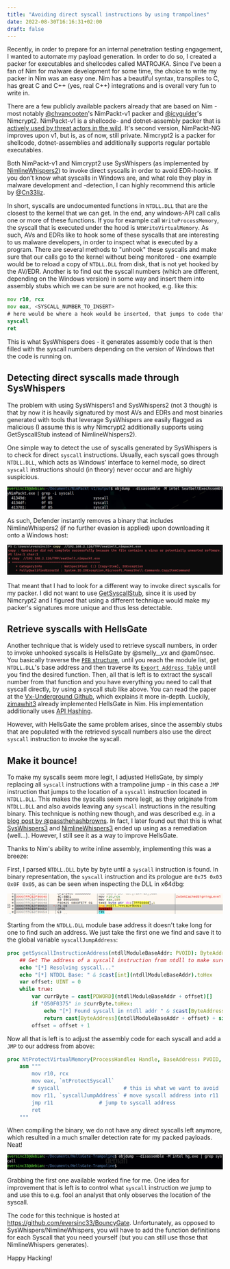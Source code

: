 ```yaml
---
title: "Avoiding direct syscall instructions by using trampolines"
date: 2022-08-30T16:16:31+02:00
draft: false
---
```


Recently, in order to prepare for an internal penetration testing engagement, I wanted to automate my payload generation. In order to do so, I created a packer for executables and shellcodes called MATROJKA. Since I've been a fan of Nim for malware development for some time, the choice to write my packer in Nim was an easy one. Nim has a beautiful syntax, transpiles to C, has great C and C++ (yes, real C++) integrations and is overall very fun to write in.

There are a few publicly available packers already that are based on Nim - most notably [@chvancooten](https://github.com/chvancooten/NimPackt-v1)'s NimPackt-v1 packer and [@icyguider](https://github.com/icyguider/Nimcrypt2)'s Nimcrypt2. NimPackt-v1 is a shellcode- and dotnet-assembly packer that is [actively used by threat actors in the wild](https://twitter.com/blackorbird/status/1553685027753365505). It's second version, NimPackt-NG improves upon v1, but is, as of now, still private. Nimcrypt2 is a packer for shellcode, dotnet-assemblies and additionally supports regular portable executables. 

Both NimPackt-v1 and Nimcrypt2 use SysWhispers (as implemented by [NimlineWhispers2](https://github.com/ajpc500/NimlineWhispers2)) to invoke direct syscalls in order to avoid EDR-hooks. If you don't know what syscalls in Windows are, and what role they play in malware development and -detection, I can highly recommend this article by [@Cn33liz](https://outflank.nl/blog/2019/06/19/red-team-tactics-combining-direct-system-calls-and-srdi-to-bypass-av-edr/).

In short, syscalls are undocumented functions in `NTDLL.DLL` that are the closest to the kernel that we can get. In the end, any windows-API call calls one or more of these functions. If you for example call `WriteProcessMemory`, the syscall that is executed under the hood is `NtWriteVirtualMemory`. As such, AVs and EDRs like to hook some of these syscalls that are interesting to us malware developers, in order to inspect what is executed by a program. There are several methods to "unhook" these syscalls and make sure that our calls go to the kernel without being monitored - one example would be to reload a copy of `NTDLL.DLL` from disk, that is not yet hooked by the AV/EDR. Another is to find out the syscall numbers (which are different, depending on the Windows version) in some way and insert them into assembly stubs which we can be sure are not hooked, e.g. like this:

```asm
mov r10, rcx
mov eax, <SYSCALL_NUMBER_TO_INSERT>
# here would be where a hook would be inserted, that jumps to code that belongs to the AV/EDR
syscall   
ret
```

This is what SysWhispers does - it generates assembly code that is then filled with the syscall numbers depending on the version of Windows that the code is running on.

## Detecting direct syscalls made through SysWhispers

The problem with using SysWhispers1 and SysWhispers2 (not 3 though) is that by now it is heavily signatured by most AVs and EDRs and most binaries generated with tools that leverage SysWhispers are easily flagged as malicious (I assume this is why Nimcrypt2 additionally supports using GetSyscallStub instead of NimlineWhispers2).

One simple way to detect the use of syscalls generated by SysWhispers is to check for direct `syscall` instructions. Usually, each syscall goes through `NTDLL.DLL`, which acts as Windows' interface to kernel mode, so direct `syscall` instructions should (in theory) never occur and are highly suspicious.

![Objdump](/objdump_syscall.png)

As such, Defender instantly removes a binary that includes NimlineWhispers2 (if no further evasion is applied) upon downloading it onto a Windows host:

![Defender](/defender.png)

That meant that I had to look for a different way to invoke direct syscalls for my packer. I did not want to use [GetSyscallStub](https://github.com/S3cur3Th1sSh1t/NimGetSyscallStub/blob/main/GetSyscallStub.nim), since it is used by Nimcrypt2 and I figured that using a different technique would make my packer's signatures more unique and thus less detectable.

## Retrieve syscalls with HellsGate

Another technique that is widely used to retrieve syscall numbers, in order to invoke unhooked syscalls is HellsGate by @smelly__vx and @am0nsec. You basically traverse the [`PEB` structure](https://malwareandstuff.com/peb-where-magic-is-stored/), until you reach the module list, get `NTDLL.DLL`'s base address and then traverse its [`Export Address Table`](https://dev.to/wireless90/exploring-the-export-table-windows-pe-internals-4l47) until you find the desired function. Then, all that is left is to extract the syscall number from that function and you have everything you need to call that syscall directly, by using a syscall stub like above. You can read the paper at the [Vx-Underground Github](https://github.com/vxunderground/VXUG-Papers/tree/main/Hells%20Gate), which explains it more in-depth. Luckily, [zimawhit3](https://github.com/zimawhit3/HellsGateNim) already implemented HellsGate in Nim. His implementation additionally uses [API Hashing](https://www.ired.team/offensive-security/defense-evasion/windows-api-hashing-in-malware). 

However, with HellsGate the same problem arises, since the assembly stubs that are populated with the retrieved syscall numbers also use the direct `syscall` instruction to invoke the syscall.

## Make it bounce!

To make my syscalls seem more legit, I adjusted HellsGate, by simply replacing all `syscall` instructions with a trampoline jump - in this case a `JMP` instruction that jumps to the location of a `syscall` instruction located in `NTDLL.DLL`. This makes the syscalls seem more legit, as they originate from `NTDLL.DLL` and also avoids leaving any `syscall` instructions in the resulting binary. This technique is nothing new though, and was described e.g. in a [blog post by @passthehashbrowns](https://passthehashbrowns.github.io/hiding-your-syscalls). In fact, I later found out that this is what [SysWhispers3](https://klezvirus.github.io/RedTeaming/AV_Evasion/NoSysWhisper/) and [NimlineWhispers3](https://github.com/klezVirus/NimlineWhispers3) ended up using as a remediation (well...). However, I still see it as a way to improve HellsGate. 

Thanks to Nim's ability to write inline assembly, implementing this was a breeze:

First, I parsed `NTDLL.DLL` byte by byte until a `syscall` instruction is found. In binary representation, the `syscall` instruction and its prologue are `0x75 0x03 0x0F 0x05`, as can be seen when inspecting the DLL in x64dbg:

![X64](/dbg.png)

Starting from the `NTDLL.DLL` module base address it doesn't take long for one to find such an address. We just take the first one we find and save it to the global variable `syscallJumpAddress`:

```nim
proc getSyscallInstructionAddress(ntdllModuleBaseAddr: PVOID): ByteAddress =
    ## Get The address of a syscall instruction from ntdll to make sure all syscalls go through ntdll
    echo "[*] Resolving syscall..."
    echo "[*] NTDDL Base: " & $cast[int](ntdllModuleBaseAddr).toHex
    var offset: UINT = 0
    while true:
        var currByte = cast[PDWORD](ntdllModuleBaseAddr + offset)[]
        if "050F0375" in $currByte.toHex:
            echo "[*] Found syscall in ntdll addr " & $cast[ByteAddress](ntdllModuleBaseAddr + offset).toHex & ": " & $currByte.toHex
            return cast[ByteAddress](ntdllModuleBaseAddr + offset) + sizeof(WORD)
        offset = offset + 1

```

Now all that is left is to adjust the assembly code for each syscall and add a `JMP` to our address from above:

```nim
proc NtProtectVirtualMemory(ProcessHandle: Handle, BaseAddress: PVOID, NumberOfBytesToProtect: PULONG, NewAccessProtection: ULONG, OldAccessProtection: PULONG): NTSTATUS {.asmNoStackFrame.} =
    asm """
        mov r10, rcx
        mov eax, `ntProtectSyscall`
        # syscall                     # this is what we want to avoid
        mov r11, `syscallJumpAddress` # move syscall address into r11
        jmp r11			      # jump to syscall address
        ret
    """
```

When compiling the binary, we do not have any direct syscalls left anymore, which resulted in a much smaller detection rate for my packed payloads. Neat!

![clean objdump](/objdump.png)

Grabbing the first one available worked fine for me. One idea for improvement that is left is to control what `syscall` instruction we jump to and use this to e.g. fool an analyst that only observes the location of the syscall.

The code for this technique is hosted at https://github.com/eversinc33/BouncyGate. Unfortunately, as opposed to SysWhispers/NimlineWhispers, you will have to add the function definitions for each Syscall that you need yourself (but you can still use those that NimlineWhispers generates). 

Happy Hacking!
